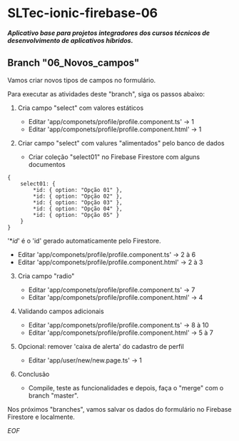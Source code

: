 
# SLTec-ionic-firebase-06 

__*Aplicativo base para projetos integradores dos cursos técnicos de desenvolvimento de aplicativos híbridos.*__  

## Branch "06_Novos_campos"  

Vamos criar novos tipos de campos no formulário.

Para executar as atividades deste "branch", siga os passos abaixo:

1) Cria campo "select" com valores estáticos

	- Editar 'app/componets/profile/profile.component.ts' &rarr; 1
	- Editar 'app/componets/profile/profile.component.html' &rarr; 1

2) Criar campo "select" com valures "alimentados" pelo banco de dados

	- Criar coleção "select01" no Firebase Firestore com alguns documentos
```
{
	select01: {
		*id: { option: "Opção 01" },
		*id: { option: "Opção 02" },
		*id: { option: "Opção 03" },
		*id: { option: "Opção 04" },
		*id: { option: "Opção 05" }
	}
}
```
'**id*' é o 'id' gerado automaticamente pelo Firestore.

 - Editar 'app/componets/profile/profile.component.ts' &rarr; 2 à 6
 - Editar 'app/componets/profile/profile.component.html' &rarr; 2 à 3

3) Cria campo "radio"

	- Editar 'app/componets/profile/profile.component.ts' &rarr; 7
	- Editar 'app/componets/profile/profile.component.html' &rarr; 4

4) Validando campos adicionais

	- Editar 'app/componets/profile/profile.component.ts' &rarr; 8 à 10
	- Editar 'app/componets/profile/profile.component.html' &rarr; 5 à 7

5) Opcional: remover 'caixa de alerta' do cadastro de perfil

	- Editar 'app/user/new/new.page.ts' &rarr; 1

6) Conclusão

	- Compile, teste as funcionalidades e depois, faça o "merge" com o branch "master".

Nos próximos "branches", vamos salvar os dados do formulário no Firebase Firestore e localmente. 

*EOF*
